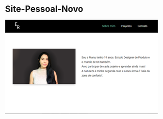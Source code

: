 # Site-Pessoal-Novo
<a href="https://nikolasamorim.github.io/ProjetoManu"><img src="img/img.png" class="media-object  img-responsive img-thumbnail" target="_blank"></a>
